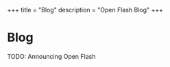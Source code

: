 +++
title = "Blog"
description = "Open Flash Blog"
+++

# Blog

TODO: Announcing Open Flash

[gh-ofldb]: https://github.com/open-flash-db
